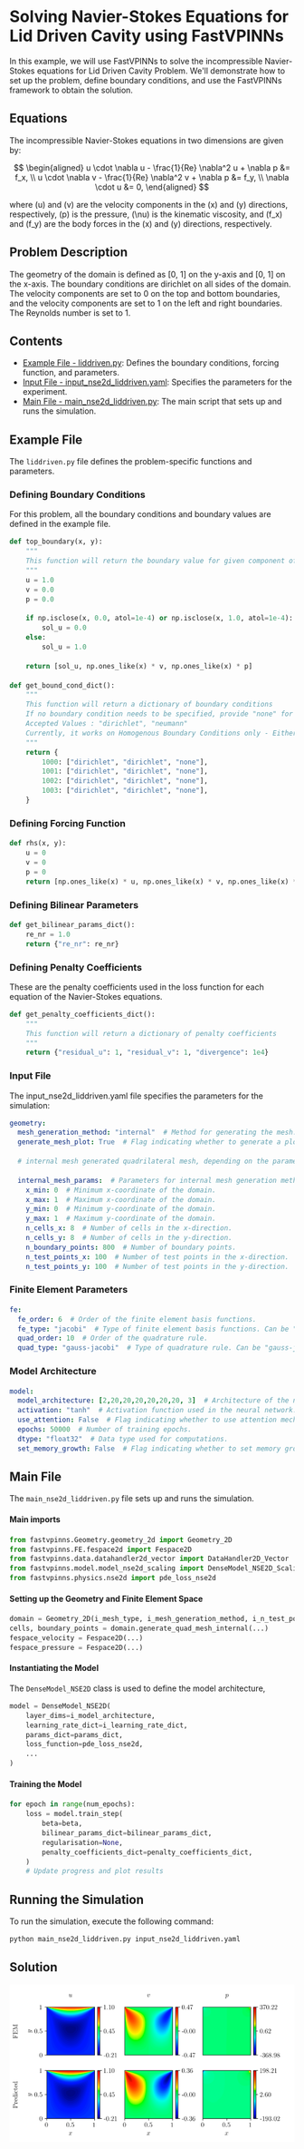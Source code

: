 # Solving Navier-Stokes Equations for Lid Driven Cavity using FastVPINNs

In this example, we will use FastVPINNs to solve the incompressible Navier-Stokes equations for Lid Driven Cavity Problem. We'll demonstrate how to set up the problem, define boundary conditions, and use the FastVPINNs framework to obtain the solution.


## Equations

The incompressible Navier-Stokes equations in two dimensions are given by:

$$
\begin{aligned}
u \cdot \nabla u - \frac{1}{Re} \nabla^2 u + \nabla p &= f_x, \\
u \cdot \nabla v - \frac{1}{Re} \nabla^2 v + \nabla p &= f_y, \\
\nabla \cdot u &= 0,
\end{aligned}
$$

where \(u\) and \(v\) are the velocity components in the \(x\) and \(y\) directions, respectively, \(p\) is the pressure, \(\nu\) is the kinematic viscosity, and \(f_x\) and \(f_y\) are the body forces in the \(x\) and \(y\) directions, respectively.


## Problem Description
 
The geometry of the domain is defined as [0, 1] on the y-axis and [0, 1] on the x-axis. The boundary conditions are dirichlet on all sides of the domain. The velocity components are set to 0 on the top and bottom boundaries, and the velocity components are set to 1 on the left and right boundaries. The Reynolds number is set to 1.



## Contents
- [Example File - liddriven.py](#example-file): Defines the boundary conditions, forcing function, and parameters.
- [Input File - input_nse2d_liddriven.yaml](#input-file): Specifies the parameters for the experiment.
- [Main File - main_nse2d_liddriven.py](#main-file): The main script that sets up and runs the simulation.

## Example File
The `liddriven.py` file defines the problem-specific functions and parameters.

### Defining Boundary Conditions
For this problem, all the boundary conditions and boundary values are defined in the example file.

```python
def top_boundary(x, y):
    """
    This function will return the boundary value for given component of a boundary
    """
    u = 1.0
    v = 0.0
    p = 0.0

    if np.isclose(x, 0.0, atol=1e-4) or np.isclose(x, 1.0, atol=1e-4):
        sol_u = 0.0
    else:
        sol_u = 1.0

    return [sol_u, np.ones_like(x) * v, np.ones_like(x) * p]

def get_bound_cond_dict():
    """
    This function will return a dictionary of boundary conditions
    If no boundary condition needs to be specified, provide "none" for the component
    Accepted Values : "dirichlet", "neumann"
    Currently, it works on Homogenous Boundary Conditions only - Either Dirichlet on both components and Neumann on both components
    """
    return {
        1000: ["dirichlet", "dirichlet", "none"],
        1001: ["dirichlet", "dirichlet", "none"],
        1002: ["dirichlet", "dirichlet", "none"],
        1003: ["dirichlet", "dirichlet", "none"],
    }
``` 

### Defining Forcing Function
```python
def rhs(x, y):
    u = 0
    v = 0
    p = 0
    return [np.ones_like(x) * u, np.ones_like(x) * v, np.ones_like(x) * p]
```

### Defining Bilinear Parameters
```python
def get_bilinear_params_dict():
    re_nr = 1.0
    return {"re_nr": re_nr}
```

### Defining Penalty Coefficients

These are the penalty coefficients used in the loss function for each equation of the Navier-Stokes equations.

```python
def get_penalty_coefficients_dict():
    """
    This function will return a dictionary of penalty coefficients
    """
    return {"residual_u": 1, "residual_v": 1, "divergence": 1e4}
```


### Input File
The input_nse2d_liddriven.yaml file specifies the parameters for the simulation:

```yaml
geometry:
  mesh_generation_method: "internal"  # Method for generating the mesh. Can be "internal" or "external".
  generate_mesh_plot: True  # Flag indicating whether to generate a plot of the mesh.
  
  # internal mesh generated quadrilateral mesh, depending on the parameters specified below.

  internal_mesh_params:  # Parameters for internal mesh generation method.
    x_min: 0  # Minimum x-coordinate of the domain.
    x_max: 1  # Maximum x-coordinate of the domain.
    y_min: 0  # Minimum y-coordinate of the domain.
    y_max: 1  # Maximum y-coordinate of the domain.
    n_cells_x: 8  # Number of cells in the x-direction.
    n_cells_y: 8  # Number of cells in the y-direction.
    n_boundary_points: 800  # Number of boundary points.
    n_test_points_x: 100  # Number of test points in the x-direction.
    n_test_points_y: 100  # Number of test points in the y-direction.
```

### Finite Element Parameters
```yaml
fe:
  fe_order: 6  # Order of the finite element basis functions.
  fe_type: "jacobi"  # Type of finite element basis functions. Can be "jacobi" or other supported types.
  quad_order: 10  # Order of the quadrature rule.
  quad_type: "gauss-jacobi"  # Type of quadrature rule. Can be "gauss-jacobi" or other supported types.
```

### Model Architecture
```yaml
model:
  model_architecture: [2,20,20,20,20,20,20, 3]  # Architecture of the neural network model.
  activation: "tanh"  # Activation function used in the neural network.
  use_attention: False  # Flag indicating whether to use attention mechanism in the model.
  epochs: 50000  # Number of training epochs.
  dtype: "float32"  # Data type used for computations.
  set_memory_growth: False  # Flag indicating whether to set memory growth for GPU.
```

## Main File 
The `main_nse2d_liddriven.py` file sets up and runs the simulation.

#### Main imports
```python
from fastvpinns.Geometry.geometry_2d import Geometry_2D
from fastvpinns.FE.fespace2d import Fespace2D
from fastvpinns.data.datahandler2d_vector import DataHandler2D_Vector
from fastvpinns.model.model_nse2d_scaling import DenseModel_NSE2D_Scaling
from fastvpinns.physics.nse2d import pde_loss_nse2d
```
#### Setting up the Geometry and Finite Element Space
```python
domain = Geometry_2D(i_mesh_type, i_mesh_generation_method, i_n_test_points_x, i_n_test_points_y, i_output_path)
cells, boundary_points = domain.generate_quad_mesh_internal(...)
fespace_velocity = Fespace2D(...)
fespace_pressure = Fespace2D(...)
```


#### Instantiating the Model

The `DenseModel_NSE2D` class is used to define the model architecture,

```python
model = DenseModel_NSE2D(
    layer_dims=i_model_architecture,
    learning_rate_dict=i_learning_rate_dict,
    params_dict=params_dict,
    loss_function=pde_loss_nse2d,
    ...
)
```

#### Training the Model
```python
for epoch in range(num_epochs):
    loss = model.train_step(
        beta=beta,
        bilinear_params_dict=bilinear_params_dict,
        regularisation=None,
        penalty_coefficients_dict=penalty_coefficients_dict,
    )
    # Update progress and plot results
```

## Running the Simulation
To run the simulation, execute the following command:

```bash
python main_nse2d_liddriven.py input_nse2d_liddriven.yaml
```

## Solution 
![alt text](solution.png)